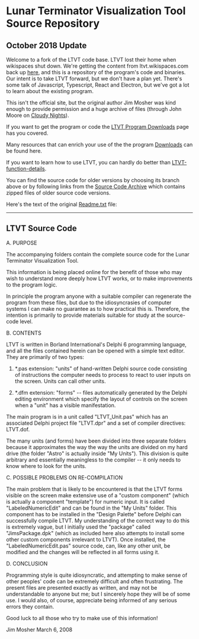 # Lunar Terminator Visualization Tool Source Repository

## October 2018 Update 

Welcome to a fork of the LTVT code base.  LTVT lost their home when wikispaces shut down.  We're getting the content from ltvt.wikispaces.com back up [here](https://github.com/fermigas/ltvt/wiki), and this is a repository of the program's code and binaries.   Our intent is to take LTVT forward, but we don't have a plan yet.  There's some talk of Javascript, Typescript, React and Electron, but we've got a lot to learn about the existing program.  

This isn't the official site, but the original author Jim Mosher was kind enough to provide permission and a huge archive of files (through John Moore on [Cloudy Nights](https://www.cloudynights.com/topic/623894-long-term-status-of-lunar-terminator-visualization-tool/#entry8879915)). 

If you want to get the program or code the [LTVT Program Downloads](LTVT%20Download) page has you covered.  

Many resources that can enrich your use of the the program [Downloads](Downloads) can be found here.  

If you want to learn how to use LTVT, you can hardly do better than [LTVT-function-details](LTVT-function-details).

You can find the source code for older versions by choosing its branch above or by following links from the  [Source Code Archive](https://github.com/fermigas/ltvt/wiki/Download%20Archive#source-code) which contains zipped files of older source code versions.  

Here's the text of the original [Readme.txt](https://github.com/fermigas/ltvt/blob/master/ReadMe.txt) file:  

----------------
LTVT Source Code
----------------

A. PURPOSE

The accompanying folders contain the complete source code for the Lunar Terminator Visualization Tool.

This information is being placed online for the benefit of those who may wish to understand more deeply how LTVT works, or to make improvements to the program logic.

In principle the program anyone with a suitable compiler can regenerate the program from these files, but due to the idiosyncrasies of computer systems I can make no guarantee as to how practical this is.  Therefore, the intention is primarily to provide materials suitable for study at the source-code level.

B. CONTENTS

LTVT is written in Borland International's Delphi 6 programming language, and all the files contained herein can be opened with a simple text editor.  They are primarily of two types:

1. *.pas extension:  "units" of hand-written Delphi source code consisting of instructions the computer needs to process to react to user inputs on the screen. Units can call other units.

2. *.dfm extension:  "forms" -- files automatically generated by the Delphi editing environment which specify the layout of controls on the screen when a "unit" has a visible manifestation.

The main program is in a unit called "LTVT_Unit.pas" which has an associated Delphi project file "LTVT.dpr" and a set of compiler directives: LTVT.dof.

The many units (and forms) have been divided into three separate folders because it approximates the way the way the units are divided on my hard drive (the folder "Astro" is actually inside "My Units").  This division is quite arbitrary and essentially meaningless to the compiler -- it only needs to know where to look for the units.

C. POSSIBLE PROBLEMS ON RE-COMPILATION

The main problem that is likely to be encountered is that the LTVT forms visible on the screen make extensive use of a "custom component" (which is actually a component "template") for numeric input.  It is called "LabeledNumericEdit" and can be found in the "My Units" folder.  This component has to be installed in the "Design Palette" before Delphi can successfully compile LTVT.  My understanding of the correct way to do this is extremely vague, but I initially used the "package" called "JimsPackage.dpk" (which as included here also attempts to install some other custom components irrelevant to LTVT).  Once installed, the "LabeledNumericEdit.pas" source code, can, like any other unit, be modified and the changes will be reflected in all forms using it.

D. CONCLUSION

Programming style is quite idiosyncratic, and attempting to make sense of other peoples' code can be extremely difficult and often frustrating.  The present files are presented exactly as written, and may not be understandable to anyone but me; but I sincerely hope they will be of some use.  I would also, of course, appreciate being informed of any serious errors they contain.

Good luck to all those who try to make use of this information!  


Jim Mosher 
March 6, 2008
